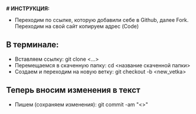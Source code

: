 **# ИНСТРУКЦИЯ:**

* Переходим по ссылке, которую добавили себе в Github, далее Fork. Переходим на свой сайт  копируем адрес (Code)

## В терминале:
* Вставляем ссылку: git clone <...>
* Перемещаемся в скаченную папку: cd <название скаченной папки>
* Создаем и переходим на новую ветку: git checkout -b <new_vetka>

## Теперь вносим изменения в текст 

* Пишем (сохраняем изменения): git commit -am "<>"
